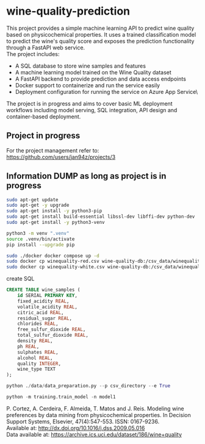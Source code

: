 # wine-quality-prediction
This project provides a simple machine learning API to predict wine quality based on physicochemical properties. It uses a trained classification model to predict the wine's quality score and exposes the prediction functionality through a FastAPI web service.\
The project includes:
* A SQL database to store wine samples and features
* A machine learning model trained on the Wine Quality dataset
* A FastAPI backend to provide prediction and data access endpoints
* Docker support to containerize and run the service easily
* Deployment configuration for running the service on Azure App Service\
  
The project is in progress and aims to cover basic ML deployment workflows including model serving, SQL integration, API design and container-based deployment.

## Project in progress
For the project management refer to:
https://github.com/users/jan94z/projects/3

## Information DUMP as long as project is in progress
```bash
sudo apt-get update
sudo apt-get -y upgrade
sudo apt-get install -y python3-pip
sudo apt-get install build-essential libssl-dev libffi-dev python-dev
sudo apt-get install -y python3-venv
```

```bash
python3 -m venv ".venv"
source .venv/bin/activate
pip install --upgrade pip
```

```bash
sudo ./docker docker compose up -d
sudo docker cp winequality-red.csv wine-quality-db:/csv_data/winequality-red.csv
sudo docker cp winequality-white.csv wine-quality-db:/csv_data/winequality-white.csv
```
create SQL

```SQL
CREATE TABLE wine_samples (
    id SERIAL PRIMARY KEY,
    fixed_acidity REAL,
    volatile_acidity REAL,
    citric_acid REAL,
    residual_sugar REAL,
    chlorides REAL,
    free_sulfur_dioxide REAL,
    total_sulfur_dioxide REAL,
    density REAL,
    ph REAL,
    sulphates REAL,
    alcohol REAL,
    quality INTEGER,
    wine_type TEXT
);
```

```python
python ./data/data_preparation.py --p csv_directory --e True
```

```python
python -m training.train_model -n model1
```

P. Cortez, A. Cerdeira, F. Almeida, T. Matos and J. Reis. 
Modeling wine preferences by data mining from physicochemical properties.
In Decision Support Systems, Elsevier, 47(4):547-553. ISSN: 0167-9236.\
Available at: http://dx.doi.org/10.1016/j.dss.2009.05.016 \
Data available at: https://archive.ics.uci.edu/dataset/186/wine+quality
